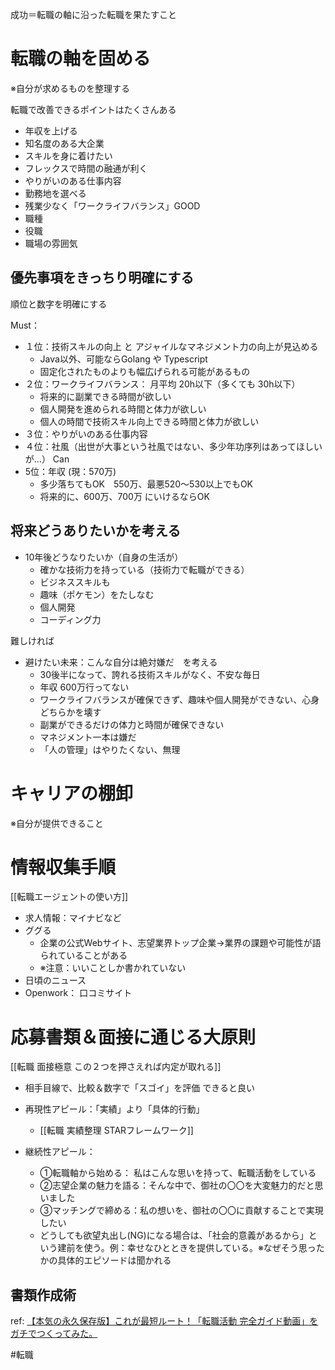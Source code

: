 
成功＝転職の軸に沿った転職を果たすこと

# 転職の軸を固める

※自分が求めるものを整理する

転職で改善できるポイントはたくさんある
- 年収を上げる
- 知名度のある大企業
- スキルを身に着けたい
- フレックスで時間の融通が利く
- やりがいのある仕事内容
- 勤務地を選べる
- 残業少なく「ワークライフバランス」GOOD
- 職種
- 役職
- 職場の雰囲気

## 優先事項をきっちり明確にする

順位と数字を明確にする

Must：
- １位：技術スキルの向上 と アジャイルなマネジメント力の向上が見込める
	- Java以外、可能ならGolang や Typescript
	- 固定化されたものよりも幅広げられる可能があるもの
- ２位：ワークライフバランス： 月平均 20h以下（多くても 30h以下）
	- 将来的に副業できる時間が欲しい
	- 個人開発を進められる時間と体力が欲しい
	- 個人の時間で技術スキル向上できる時間と体力が欲しい
- ３位：やりがいのある仕事内容
- ４位：社風（出世が大事という社風ではない、多少年功序列はあってほしいが…）
Can
- 5位：年収 (現：570万)
	- 多少落ちてもOK　550万、最悪520～530以上でもOK
	- 将来的に、600万、700万 にいけるならOK


## 将来どうありたいかを考える

- 10年後どうなりたいか（自身の生活が）
	- 確かな技術力を持っている（技術力で転職ができる）
	- ビジネススキルも
	- 趣味（ポケモン）をたしなむ
	- 個人開発
	- コーディング力

難しければ
- 避けたい未来：こんな自分は絶対嫌だ　を考える
	- 30後半になって、誇れる技術スキルがなく、不安な毎日
	- 年収 600万行ってない
	- ワークライフバランスが確保できず、趣味や個人開発ができない、心身どちらかを壊す
	- 副業ができるだけの体力と時間が確保できない
	- マネジメント一本は嫌だ
	- 「人の管理」はやりたくない、無理


# キャリアの棚卸

※自分が提供できること

# 情報収集手順

[[転職エージェントの使い方]]

- 求人情報：マイナビなど
- ググる
	- 企業の公式Webサイト、志望業界トップ企業→業界の課題や可能性が語られていることがある
	- ※注意：いいことしか書かれていない
- 日頃のニュース
- Openwork： 口コミサイト


# 応募書類＆面接に通じる大原則

[[転職 面接極意 この２つを押さえれば内定が取れる]]

- 相手目線で、比較＆数字で「スゴイ」を評価  できると良い
- 再現性アピール：「実績」より「具体的行動」
	- [[転職  実績整理 STARフレームワーク]]

- 継続性アピール：
	- ①転職軸から始める： 私はこんな思いを持って、転職活動をしている
	- ②志望企業の魅力を語る：そんな中で、御社の〇〇を大変魅力的だと思いました
	- ③マッチングで締める：私の想いを、御社の〇〇に貢献することで実現したい
	- どうしても欲望丸出し(NG)になる場合は、「社会的意義があるから」という建前を使う。例：幸せなひとときを提供している。※なぜそう思ったかの具体的エピソードは聞かれる

## 書類作成術



ref: [【本気の永久保存版】これが最短ルート！「転職活動 完全ガイド動画」をガチでつくってみた。](https://www.youtube.com/watch?v=gj53Qh3yskA)

#転職 